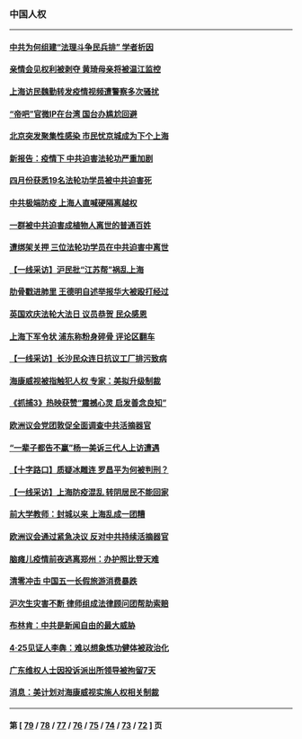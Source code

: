 ### 中国人权
---
#### [中共为何组建“法理斗争民兵排” 学者析因](../../pages/ncid278/n13734109.md) 
#### [亲情会见权利被剥夺 黄琦母亲将被温江监控](../../pages/ncid278/n13733499.md) 
#### [上海访民魏勤转发疫情视频遭警察多次骚扰](../../pages/ncid278/n13733148.md) 
#### [“帝吧”官微IP在台湾 国台办尴尬回避](../../pages/ncid278/n13733056.md) 
#### [北京突发聚集性感染 市民忧京城成为下个上海](../../pages/ncid278/n13732920.md) 
#### [新报告：疫情下 中共迫害法轮功严重加剧](../../pages/ncid278/n13732612.md) 
#### [四月份获悉19名法轮功学员被中共迫害死](../../pages/ncid278/n13731456.md) 
#### [中共极端防疫 上海人直喊硬隔离越权](../../pages/ncid278/n13732359.md) 
#### [一群被中共迫害成植物人离世的普通百姓](../../pages/ncid278/n13730316.md) 
#### [遭绑架关押 三位法轮功学员在中共迫害中离世](../../pages/ncid278/n13727134.md) 
#### [【一线采访】沪民批“江苏帮”祸乱上海](../../pages/ncid278/n13731242.md) 
#### [肋骨戳进肺里 王德明自述举报华大被殴打经过](../../pages/ncid278/n13730815.md) 
#### [英国欢庆法轮大法日 议员恭贺 民众感恩](../../pages/ncid278/n13730266.md) 
#### [上海下军令状 浦东称粉身碎骨 评论区翻车](../../pages/ncid278/n13729974.md) 
#### [【一线采访】长沙民众连日抗议工厂排污致病](../../pages/ncid278/n13729392.md) 
#### [海康威视被指触犯人权 专家：美拟升级制裁](../../pages/ncid278/n13729009.md) 
#### [《抓捕3》热映获赞“震撼心灵 启发善念良知”](../../pages/ncid278/n13729129.md) 
#### [欧洲议会党团敦促全面调查中共活摘器官](../../pages/ncid278/n13729021.md) 
#### [“一辈子都告不赢”杨一美诉三代人上访遭遇](../../pages/ncid278/n13728969.md) 
#### [【十字路口】质疑冰雕连 罗昌平为何被判刑？](../../pages/ncid278/n13728739.md) 
#### [【一线采访】上海防疫混乱 转阴居民不能回家](../../pages/ncid278/n13728726.md) 
#### [前大学教师：封城以来 上海乱成一团糟](../../pages/ncid278/n13728515.md) 
#### [欧洲议会通过紧急决议 反对中共持续活摘器官](../../pages/ncid278/n13728211.md) 
#### [脑瘫儿疫情前夜逃离郑州：办护照比登天难](../../pages/ncid278/n13728232.md) 
#### [清零冲击 中国五一长假旅游消费暴跌](../../pages/ncid278/n13727808.md) 
#### [沪次生灾害不断 律师组成法律顾问团帮助索赔](../../pages/ncid278/n13727729.md) 
#### [布林肯：中共是新闻自由的最大威胁](../../pages/ncid278/n13727223.md) 
#### [4‧25见证人李犇：难以想象炼功健体被政治化](../../pages/ncid278/n13726951.md) 
#### [广东维权人士因投诉派出所领导被拘留7天](../../pages/ncid278/n13727127.md) 
#### [消息：美计划对海康威视实施人权相关制裁](../../pages/ncid278/n13727090.md) 

---
#### 第 [ [79](./79.md) / [78](./78.md) / [77](./77.md) / [76](./76.md) / [75](./75.md) / [74](./74.md) / [73](./73.md) / [72](./72.md) ] 页
